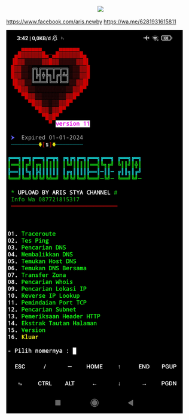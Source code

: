 <p align="center">
<img src="https://readme-typing-svg.herokuapp.com?color=%2336BCF7&center=true&vCenter=true&lines=S+C+R+I+P+T++A+R+Y+A++B+L+I+T+A+R" />
</p>

https://www.facebook.com/aris.newby
https://wa.me/6281931615811

![logo](https://raw.githubusercontent.com/Arya-Blitar22/Host-ip/main/scp4.png)
